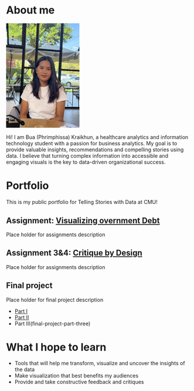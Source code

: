 # About me

<img src="bua.jpg" width="200"/>

Hi! I am Bua (Phrimphissa) Kraikhun, a healthcare analytics and information technology student with a passion for business analytics. My goal is to provide valuable insights, recommendations and compelling stories using data. I believe that turning complex information into accessible and engaging visuals is the key to data-driven organizational success. 

# Portfolio
This is my public portfolio for Telling Stories with Data at CMU! 

## Assignment: [Visualizing overnment Debt](visualizing-government-debt)
Place holder for assignments description

## Assignment 3&4: [Critique by Design](critique-by-design)
Place holder for assignments description

## Final project
Place holder for final project description
- [Part I](final-project-part-one)
- [Part II](final-project-part-two)
- Part III(final-project-part-three)

# What I hope to learn

- Tools that will help me transform, visualize and uncover the insights of the data
- Make visualization that best benefits my audiences
- Provide and take constructive feedback and critiques

